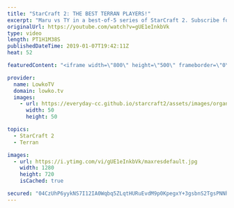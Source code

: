 ```yaml
---
title: "StarCraft 2: THE BEST TERRAN PLAYERS!"
excerpt: "Maru vs TY in a best-of-5 series of StarCraft 2. Subscribe for more videos: http://lowko.tv/youtube More StarCraft 2 casts: https://goo.gl/bpDV8i  An awesome world-class series of StarCraft 2. In this video I commentate a professional best-of-5 series between Maru and TY, two of the very best Terran"
originalUrl: https://youtube.com/watch?v=gUE1eInkbVk
type: video
length: PT1H1M38S
publishedDateTime: 2019-01-07T19:42:11Z
heat: 52

featuredContent: "<iframe width=\"800\" height=\"500\" frameborder=\"0\" src=\"https://www.youtube.com/embed/gUE1eInkbVk\" allow=\"accelerometer; autoplay; encrypted-media; gyroscope; picture-in-picture\" allowfullscreen></iframe>"

provider:
  name: LowkoTV
  domain: lowko.tv
  images:
    - url: https://everyday-cc.github.io/starcraft2/assets/images/organizations/lowko.tv-50x50.jpg
      width: 50
      height: 50

topics:
  - StarCraft 2
  - Terran

images:
  - url: https://i.ytimg.com/vi/gUE1eInkbVk/maxresdefault.jpg
    width: 1280
    height: 720
    isCached: true

secured: "04CzUhP6yykNS7I12IA0Wqbq5ZLqtHURuEvdM9p0KpegxY+3gsbnS2TgsPNNhmQ1IZ5kg1DFh9Np5NQkeo8G/924J7Eil2J6H6N/g+S3G2Pwxd4LP2llrpLHq9VIVv/JdkpBDEjgnLgc8ER9v+vE2PbFxYltlgy+E5OPNkb4LHBW8vPNoFw4EF9invuqxmMJh6B1TKbL/Ij15an06pFa19FW9bXsrheqNNEpTBSNsvbXNvvvBXnDUfSoqkIpUummPV+Re0M6pN3FVEpYaLACXG4zPiFk7NJePz0hh86q/H2OrPlmRvC7vPG5FOtyIuVLhoOI0UAlDEaF7gaOY29E6UU7pLIOdRv2mWHAX9g8sIJM31+/H4cYQqD9T5TvHNfOitX1ZdrHaLjvchZDf++smgLvyXknEK0ws2jfhn1jtVvV2y5IWIW/w0frOeeQnB4k;+g7y4e6m9myqtLkA7xdw6Q=="
---
```


